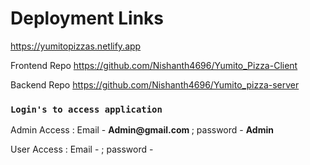 # Deployment Links

<a href="https://invoicejet-client.herokuapp.com/">https://yumitopizzas.netlify.app</a>

<p>Frontend Repo <a href="https://github.com/Preethi-ST/Invoicejet-Client">https://github.com/Nishanth4696/Yumito_Pizza-Client </a></p>

<p>Backend Repo <a href="https://github.com/Preethi-ST/Invoicejet-Server">https://github.com/Nishanth4696/Yumito_pizza-server </a></p>


### `Login's to access application`

<div><p>Admin Access : Email - <b>Admin@gmail.com </b> ; password - <b> Admin </b> </p> </div>

<div><p>User Access : Email - <b></b> ; password - <b> </b> </p> </div>
